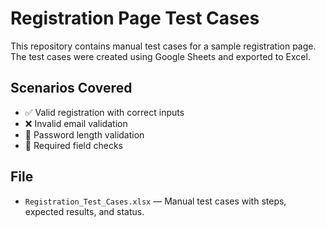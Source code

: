 # Registration Page Test Cases

This repository contains manual test cases for a sample registration page.  
The test cases were created using Google Sheets and exported to Excel.

## Scenarios Covered
- ✅ Valid registration with correct inputs  
- ❌ Invalid email validation  
- 🔐 Password length validation  
- 📝 Required field checks  

## File
- `Registration_Test_Cases.xlsx` — Manual test cases with steps, expected results, and status.

